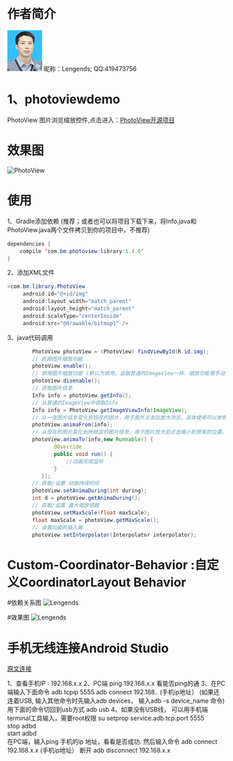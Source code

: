 # 作者简介

![Lengends](author.png)
昵称：Lengends; 
QQ:419473756




# 1、photoviewdemo 
PhotoView 图片浏览缩放控件,点击进入：[PhotoView开源项目](https://github.com/bm-x/PhotoView)

# 效果图
![PhotoView](photoviewdemo/photoview.gif)

# 使用
1、Gradle添加依赖 (推荐；或者也可以将项目下载下来，将Info.java和PhotoView.java两个文件拷贝到你的项目中，不推荐)
```java
dependencies {
    compile 'com.bm.photoview:library:1.4.0'
}
```

2、添加XML文件
```java
<com.bm.library.PhotoView
     android:id="@+id/img"
     android:layout_width="match_parent"
     android:layout_height="match_parent"
     android:scaleType="centerInside"
     android:src="@drawable/bitmap1" />
```

3、java代码调用
```java
        PhotoView photoView = (PhotoView) findViewById(R.id.img);
        // 启用图片缩放功能
        photoView.enable();
        // 禁用图片缩放功能 (默认为禁用，会跟普通的ImageView一样，缩放功能需手动调用enable()启用)
        photoView.disenable();
        // 获取图片信息
        Info info = photoView.getInfo();
        // 从普通的ImageView中获取Info
        Info info = PhotoView.getImageViewInfo(ImageView);
        // 从一张图片信息变化到现在的图片，用于图片点击后放大浏览，具体使用可以参照demo的使用
        photoView.animaFrom(info);
        // 从现在的图片变化到所给定的图片信息，用于图片放大后点击缩小到原来的位置，具体使用可以参照demo的使用
        photoView.animaTo(info,new Runnable() {
               @Override
               public void run() {
                   //动画完成监听
               }
           });
        // 获取/设置 动画持续时间
        photoView.setAnimaDuring(int during);
        int d = photoView.getAnimaDuring();
        // 获取/设置 最大缩放倍数
        photoView.setMaxScale(float maxScale);
        float maxScale = photoView.getMaxScale();
        // 设置动画的插入器
        photoView.setInterpolator(Interpolator interpolator);
```

# Custom-Coordinator-Behavior :自定义CoordinatorLayout Behavior

#依赖关系图
![Lengends](Custom-Coordinator-Behavior/coordinatorlayout.png)

#效果图
![Lengends](Custom-Coordinator-Behavior/coordinatorlayout.gif)



# 手机无线连接Android Studio
[原文连接](http://blog.csdn.net/kv110/article/details/39438853)

1、查看手机IP : 192.168.x.x
2、PC端 ping 192.168.x.x 看能否ping的通
3、在PC端输入下面命令
    adb tcpip 5555
    adb connect 192.168.*.* (手机ip地址）
    (如果还连着USB, 输入其他命令时先输入adb devices， 输入adb -s device_name 命令)
    用下面的命令切回到usb方式
    adb usb
4、如果没有USB线，
    可以用手机端terminal工具输入，需要root权限
    su 
    setprop service.adb.tcp.port 5555  
    stop adbd   
    start adbd   
    在PC端，输入ping 手机的ip 地址，看看是否成功. 然后输入命令
    adb connect 192.168.x.x  (手机ip地址）
    断开 adb disconnect 192.168.x.x 

